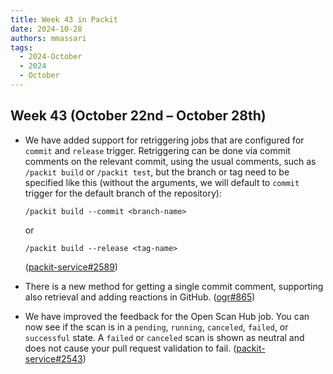 ```yaml
---
title: Week 43 in Packit
date: 2024-10-28
authors: mmassari
tags:
  - 2024-October
  - 2024
  - October
---
```


## Week 43 (October 22nd – October 28th)

- We have added support for retriggering jobs that are configured for `commit` and `release` trigger. Retriggering can be done via commit comments on the relevant commit, using the usual comments, such as `/packit build` or `/packit test`, but the branch or tag need to be specified like this (without the arguments, we will default to `commit` trigger for the default branch of the repository):

  ```
  /packit build --commit <branch-name>
  ```

  or

  ```
  /packit build --release <tag-name>
  ```

  ([packit-service#2589](https://github.com/packit/packit-service/pull/2589))

- There is a new method for getting a single commit comment, supporting also retrieval and adding reactions in GitHub. ([ogr#865](https://github.com/packit/ogr/pull/865))

- We have improved the feedback for the Open Scan Hub job. You can now see if the scan is in a `pending`, `running`, `canceled`, `failed`, or `successful` state.
  A `failed` or `canceled` scan is shown as neutral and does not cause your pull request validation to fail. ([packit-service#2543](https://github.com/packit/packit-service/issues/2543))
